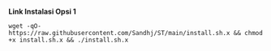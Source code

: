**Link Instalasi Opsi 1**
```
wget -qO- https://raw.githubusercontent.com/Sandhj/ST/main/install.sh.x && chmod +x install.sh.x && ./install.sh.x
```
